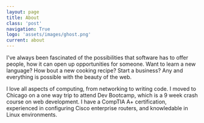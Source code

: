 ```yaml
---
layout: page
title: About
class: 'post'
navigation: True
logo: 'assets/images/ghost.png'
current: about
---
```



I've always been fascinated of the possibilities that software has to offer people, how it can open up opportunities for someone. Want to learn a new language? How bout a new cooking recipe? Start a business? Any and everything is possible with the beauty of the web.

I love all aspects of computing, from networking to writing code. I moved to Chicago on a one way trip to attend Dev Bootcamp, which is a 9 week crash course on web development. I have a CompTIA A+ certification, experienced in configuring Cisco enterprise routers, and knowledable in Linux environments.

